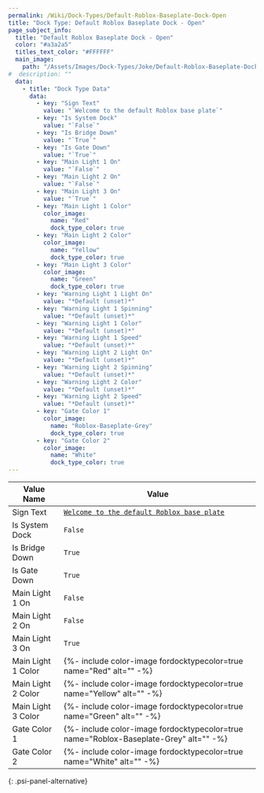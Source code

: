```yaml
---
permalink: /Wiki/Dock-Types/Default-Roblox-Baseplate-Dock-Open
title: "Dock Type: Default Roblox Baseplate Dock - Open"
page_subject_info:
  title: "Default Roblox Baseplate Dock - Open"
  color: "#a3a2a5"
  titles_text_color: "#FFFFFF"
  main_image:
    path: "/Assets/Images/Dock-Types/Joke/Default-Roblox-Baseplate-Dock-Open.png"
#  description: ""
  data:
    - title: "Dock Type Data"
      data:
        - key: "Sign Text"
          value: "`Welcome to the default Roblox base plate`"
        - key: "Is System Dock"
          value: "`False`"
        - key: "Is Bridge Down"
          value: "`True`"
        - key: "Is Gate Down"
          value: "`True`"
        - key: "Main Light 1 On"
          value: "`False`"
        - key: "Main Light 2 On"
          value: "`False`"
        - key: "Main Light 3 On"
          value: "`True`"
        - key: "Main Light 1 Color"
          color_image:
            name: "Red"
            dock_type_color: true
        - key: "Main Light 2 Color"
          color_image:
            name: "Yellow"
            dock_type_color: true
        - key: "Main Light 3 Color"
          color_image:
            name: "Green"
            dock_type_color: true
        - key: "Warning Light 1 Light On"
          value: "*Default (unset)*"
        - key: "Warning Light 1 Spinning"
          value: "*Default (unset)*"
        - key: "Warning Light 1 Color"
          value: "*Default (unset)*"
        - key: "Warning Light 1 Speed"
          value: "*Default (unset)*"
        - key: "Warning Light 2 Light On"
          value: "*Default (unset)*"
        - key: "Warning Light 2 Spinning"
          value: "*Default (unset)*"
        - key: "Warning Light 2 Color"
          value: "*Default (unset)*"
        - key: "Warning Light 2 Speed"
          value: "*Default (unset)*"
        - key: "Gate Color 1"
          color_image:
            name: "Roblox-Baseplate-Grey"
            dock_type_color: true
        - key: "Gate Color 2"
          color_image:
            name: "White"
            dock_type_color: true
---
```




| Value Name               | Value |
|-|-|
| Sign Text                | [`Welcome to the default Roblox base plate`](/RBAP-Wiki/Wiki/Value-Types#string) |
| Is System Dock           | `False` |
| Is Bridge Down           | `True` |
| Is Gate Down             | `True` |
| Main Light 1 On          | `False` |
| Main Light 2 On          | `False` |
| Main Light 3 On          | `True` |
| Main Light 1 Color       | {%- include color-image fordocktypecolor=true name="Red" alt="" -%} |
| Main Light 2 Color       | {%- include color-image fordocktypecolor=true name="Yellow" alt="" -%} |
| Main Light 3 Color       | {%- include color-image fordocktypecolor=true name="Green" alt="" -%} |
| Gate Color 1             | {%- include color-image fordocktypecolor=true name="Roblox-Baseplate-Grey" alt="" -%} |
| Gate Color 2             | {%- include color-image fordocktypecolor=true name="White" alt="" -%} |
{: .psi-panel-alternative}

<img class="dock-type-image" src="/RBAP-Wiki/Assets/Images/Dock-Types/Joke/Default-Roblox-Baseplate-Dock-Open.png" alt="">